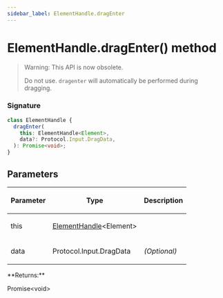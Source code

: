```yaml
---
sidebar_label: ElementHandle.dragEnter
---
```


# ElementHandle.dragEnter() method

> Warning: This API is now obsolete.
>
> Do not use. `dragenter` will automatically be performed during dragging.

### Signature

```typescript
class ElementHandle {
  dragEnter(
    this: ElementHandle<Element>,
    data?: Protocol.Input.DragData,
  ): Promise<void>;
}
```

## Parameters

<table><thead><tr><th>

Parameter

</th><th>

Type

</th><th>

Description

</th></tr></thead>
<tbody><tr><td>

this

</td><td>

[ElementHandle](./puppeteer.elementhandle.md)&lt;Element&gt;

</td><td>

</td></tr>
<tr><td>

data

</td><td>

Protocol.Input.DragData

</td><td>

_(Optional)_

</td></tr>
</tbody></table>
**Returns:**

Promise&lt;void&gt;

